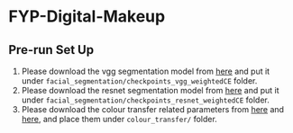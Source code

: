 # FYP-Digital-Makeup

## Pre-run Set Up
1. Please download the vgg segmentation model from [here](https://drive.google.com/file/d/1AbHGl_SlFAfeglt-FrwbrBK94ch7Z8Tv/view?usp=sharing) and put it under `facial_segmentation/checkpoints_vgg_weightedCE` folder.
2. Please download the resnet segmentation model from [here](https://drive.google.com/file/d/1tgtWjqoHbav2taNNzzFcYiGkgRoXNaEa/view?usp=sharing) and put it under `facial_segmentation/checkpoints_resnet_weightedCE` folder.
3. Please download the colour transfer related parameters from [here](https://drive.google.com/file/d/1j613rdM_6BSeW_qRCv9Hv8wEJDcJyLmi/view?usp=sharing) and [here](https://drive.google.com/file/d/1rGLVE7peiRNFBr__xvNMTi2m7rNZfoix/view?usp=sharing), and place them under `colour_transfer/` folder.
